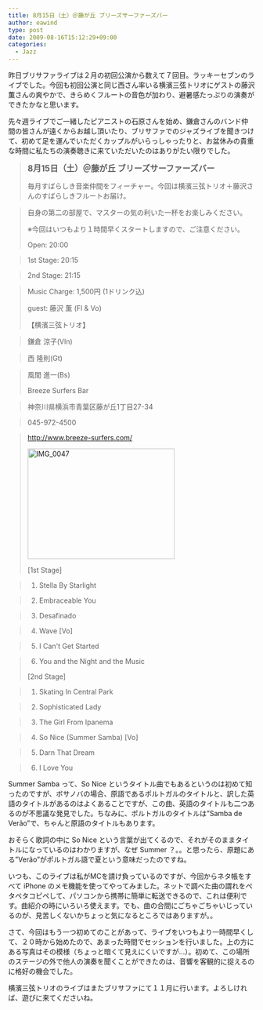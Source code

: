 ```yaml
---
title: 8月15日（土）＠藤が丘 ブリーズサーファーズバー
author: eawind
type: post
date: 2009-08-16T15:12:29+09:00
categories:
  - Jazz
---
```

昨日ブリサファライブは２月の初回公演から数えて７回目。ラッキーセブンのライブでした。今回も初回公演と同じ西さん率いる横濱三弦トリオにゲストの藤沢薫さんの爽やかで、きらめくフルートの音色が加わり、避暑感たっぷりの演奏ができたかなと思います。

先々週ライブでご一緒したピアニストの石原さんを始め、鎌倉さんのバンド仲間の皆さんが遠くからお越し頂いたり、ブリサファでのジャズライブを聞きつけて、初めて足を運んでいただくカップルがいらっしゃったりと、お盆休みの貴重な時間に私たちの演奏聴きに来ていただいたのはありがたい限りでした。

> **<big>8月15日（土）＠藤が丘 ブリーズサーファーズバー</big>**
>
> 毎月すばらしき音楽仲間をフィーチャー。今回は横濱三弦トリオ＋藤沢さんのすばらしきフルートお届け。

> 自身の第二の部屋で、マスターの気の利いた一杯をお楽しみください。
>
> ※今回はいつもより１時間早くスタートしますので、ご注意ください。
>
> Open: 20:00

> 1st Stage: 20:15

> 2nd Stage: 21:15

> Music Charge: 1,500円 (1ドリンク込)
>
> guest: 藤沢 薫 (Fl & Vo)
>
> 【横濱三弦トリオ】

> 鎌倉 涼子(Vln)

> 西 隆則(Gt)

> 風間 進一(Bs)
>
> Breeze Surfers Bar

> 神奈川県横浜市青葉区藤が丘1丁目27-34

> 045-972-4500

> http://www.breeze-surfers.com/
>
> <span class="mt-enclosure mt-enclosure-image" style="display: inline;"><a href="/img/wp/2009/08/IMG_0047.jpg"><img class="alignnone size-medium wp-image-807" src="/img/wp/2009/08/IMG_0047.jpg" alt="IMG_0047" width="300" height="225" srcset="/img/wp/2009/08/IMG_0047.jpg 300w, /img/wp/2009/08/IMG_0047-1024x768.jpg 1024w" sizes="(max-width: 300px) 100vw, 300px" /></a></span>
>
> [1st Stage]

> 1. Stella By Starlight

> 2. Embraceable You

> 3. Desafinado

> 4. Wave [Vo]

> 5. I Can't Get Started

> 6. You and the Night and the Music
>
> [2nd Stage]

> 1. Skating In Central Park

> 2. Sophisticated Lady

> 3. The Girl From Ipanema

> 4. So Nice (Summer Samba) [Vo]

> 5. Darn That Dream

> 6. I Love You

Summer Samba って、So Nice というタイトル曲でもあるというのは初めて知ったのですが、ボサノバの場合、原語であるポルトガルのタイトルと、訳した英語のタイトルがあるのはよくあることですが、この曲、英語のタイトルも二つあるのが不思議な発見でした。ちなみに、ポルトガルのタイトルは&#8221;Samba de Verão&#8221;で、ちゃんと原語のタイトルもあります。

おそらく歌詞の中に So Nice という言葉が出てくるので、それがそのままタイトルになっているのはわかりますが、なぜ Summer ？。。と思ったら、原題にある&#8221;Verão&#8221;がポルトガル語で夏という意味だったのですね。

いつも、このライブは私がMCを請け負っているのですが、今回からネタ帳をすべて iPhone のメモ機能を使ってやってみました。ネットで調べた曲の謂れをペタペタコピペして、パソコンから携帯に簡単に転送できるので、これは便利です。曲紹介の時にいろいろ使えます。でも、曲の合間にごちゃごちゃいじっているのが、見苦しくないかちょっと気になるところではありますが。。

さて、今回はもう一つ初めてのことがあって、ライブをいつもより一時間早くして、２０時から始めたので、あまった時間でセッションを行いました。上の方にある写真はその模様（ちょっと暗くて見えにくいですが&#8230;）。初めて、この場所のステージの外で他人の演奏を聞くことができたのは、音響を客観的に捉えるのに格好の機会でした。

横濱三弦トリオのライブはまたブリサファにて１１月に行います。よろしければ、遊びに来てくださいね。
